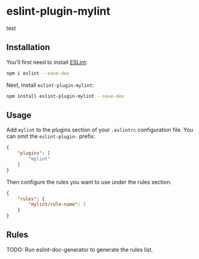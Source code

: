 # eslint-plugin-mylint

test

## Installation

You'll first need to install [ESLint](https://eslint.org/):

```sh
npm i eslint --save-dev
```

Next, install `eslint-plugin-mylint`:

```sh
npm install eslint-plugin-mylint --save-dev
```

## Usage

Add `mylint` to the plugins section of your `.eslintrc` configuration file. You can omit the `eslint-plugin-` prefix:

```json
{
    "plugins": [
        "mylint"
    ]
}
```


Then configure the rules you want to use under the rules section.

```json
{
    "rules": {
        "mylint/rule-name": 2
    }
}
```

## Rules

<!-- begin auto-generated rules list -->
TODO: Run eslint-doc-generator to generate the rules list.
<!-- end auto-generated rules list -->


